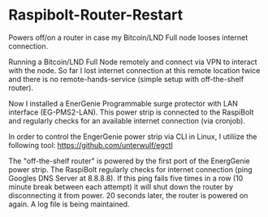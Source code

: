 # Raspibolt-Router-Restart
Powers off/on a router in case my Bitcoin/LND Full node looses internet connection.

Running a Bitcoin/LND Full Node remotely and connect via VPN to interact with the node. So far I lost internet connection at this remote location twice and there is no remote-hands-service (simple setup with off-the-shelf router).

Now I installed a EnerGenie Programmable surge protector with LAN interface (EG-PMS2-LAN). This power strip is connected to 
the RaspiBolt and regularly checks for an available internet connection (via cronjob).

In order to control the EngerGenie power strip via CLI in Linux, I utiliize the following tool: https://github.com/unterwulf/egctl

The "off-the-shelf router" is powered by the first port of the EnergGenie power strip. The RaspiBolt regularly checks for internet connection (ping Googles DNS Server at 8.8.8.8). If this ping fails five times in a row (10 minute break between each attempt) it will shut down the router by disconnecting it from power. 20 seconds later, the router is powered on again. A log file is being maintained.
